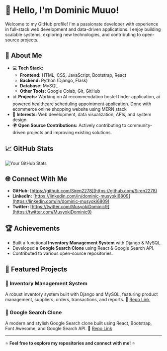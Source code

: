 # 👋 Hello, I'm Dominic Muuo!

Welcome to my GitHub profile! I'm a passionate developer with experience in full-stack web development and data-driven applications. I enjoy building scalable systems, exploring new technologies, and contributing to open-source projects.

## 🚀 About Me
- 💻 **Tech Stack:**
  - **Frontend:** HTML, CSS, JavaScript, Bootstrap, React
  - **Backend:** Python (Django, Flask)
  - **Database:** MySQL
  - **Other Tools:** Google Colab, Git, GitHub
- 📊 **Projects:** Working on AI recommendation hostel finder application, ai powered healthcare scheduling appointment application. Done with ecommerce online shopping website using MERN stack
- 🎯 **Interests:** Web development, data visualization, APIs, and system design.
- 🌍 **Open Source Contributions:** Actively contributing to community-driven projects and improving existing solutions.

## 📈 GitHub Stats
![Your GitHub Stats](https://github-readme-stats.vercel.app/api?username=Siren2278&show_icons=true&theme=radical)

## 🌐 Connect With Me
- **GitHub:** [https://github.com/Siren2278](https://github.com/Siren2278)
- **LinkedIn:** [https://linkedin.com/in/dominic-musyoki6809](https://linkedin.com/in/dominic-musyoki6809)
- **Twitter:** [https://twitter.com/MusyokiDominic9](https://twitter.com/MusyokiDominic9)

## 🏆 Achievements
- Built a functional **Inventory Management System** with Django & MySQL.
- Developed a **Google Search Clone** using React & Google Search API.
- Contributed to various open-source repositories.

## 📌 Featured Projects
### 🔹 Inventory Management System
A robust inventory system built with Django and MySQL, featuring product management, suppliers, orders, transactions, and reports.
🔗 [Repo Link](https://github.com/your-github-username/inventory-management-system)

### 🔹 Google Search Clone
A modern and stylish Google Search clone built using React, Bootstrap, Font Awesome, and Google Search API.
🔗 [Repo Link](https://github.com/your-github-username/google-search-clone)

---
⭐ **Feel free to explore my repositories and connect with me!** ⭐
